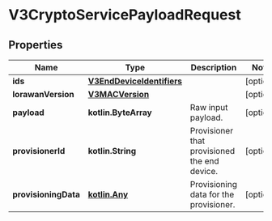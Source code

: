 
# V3CryptoServicePayloadRequest

## Properties
Name | Type | Description | Notes
------------ | ------------- | ------------- | -------------
**ids** | [**V3EndDeviceIdentifiers**](V3EndDeviceIdentifiers.md) |  |  [optional]
**lorawanVersion** | [**V3MACVersion**](V3MACVersion.md) |  |  [optional]
**payload** | **kotlin.ByteArray** | Raw input payload. |  [optional]
**provisionerId** | **kotlin.String** | Provisioner that provisioned the end device. |  [optional]
**provisioningData** | [**kotlin.Any**](.md) | Provisioning data for the provisioner. |  [optional]



